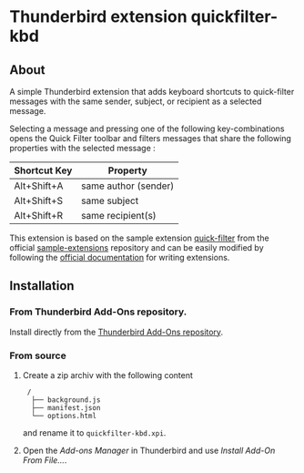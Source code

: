 # Thunderbird extension quickfilter-kbd

## About

A simple Thunderbird extension that adds keyboard shortcuts to quick-filter messages with the same sender, subject, or recipient as a selected message.

Selecting a message and pressing one of the following key-combinations opens the Quick Filter toolbar and filters messages that share the following properties with the selected message
:

| Shortcut Key | Property             |
|--------------|----------------------|
| Alt+Shift+A  | same author (sender) |
| Alt+Shift+S  | same subject         |
| Alt+Shift+R  | same recipient(s)    |

This extension is based on the sample extension [quick-filter](https://github.com/thunderbird/sample-extensions/tree/master/manifest_v3/quickfilter) from the official [sample-extensions](https://github.com/thunderbird/sample-extensions/) repository and can be easily modified by following the [official documentation](https://developer.thunderbird.net/add-ons/about-add-ons) for writing extensions.


## Installation

### From Thunderbird Add-Ons repository.

Install directly from the [Thunderbird Add-Ons repository](https://addons.thunderbird.net/de/thunderbird/addon/quickfilter-kbd/).

### From source

1. Create a zip archiv with the following content
   ```
    /
     ├── background.js
     ├── manifest.json
     └── options.html
   ```
   and rename it to `quickfilter-kbd.xpi`.

2. Open the *Add-ons Manager* in Thunderbird and use *Install Add-On From File...*.
